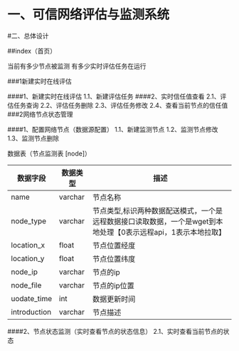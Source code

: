 # 一、可信网络评估与监测系统


#二、总体设计

##index（首页）

当前有多少节点被监测
有多少实时评估任务在运行

###1新建实时在线评估

####1、新建实时在线评估
1.1、新建评估任务
####2、实时信任值查看
2.1、评估任务查询
2.2、评估任务删除
2.3、评估任务修改
2.4、查看当前节点的信任值
###2网络节点状态管理

####1、配置网络节点（数据源配置）
1.1、新建监测节点
1.2、监测节点修改
1.3、监测节点删除

数据表（节点监测表 [node]）

数据字段 | 数据类型 | 描述
----|------|----
name | varchar  | 节点名称
node_type | varchar  | 节点类型,标识两种数据配送模式，一个是远程数据接口读取数据，一个是wget到本地处理【0表示远程api，1表示本地拉取】
location_x | float  | 节点位置经度
location_y| float  | 节点位置纬度
node_ip | varchar  | 节点的ip
node_file | varchar  | 节点的ip位置
uodate_time | int  | 数据更新时间
introduction | varchar  | 节点描述
####2、节点状态监测（实时查看节点的状态信息）
2.1、实时查看当前节点的状态